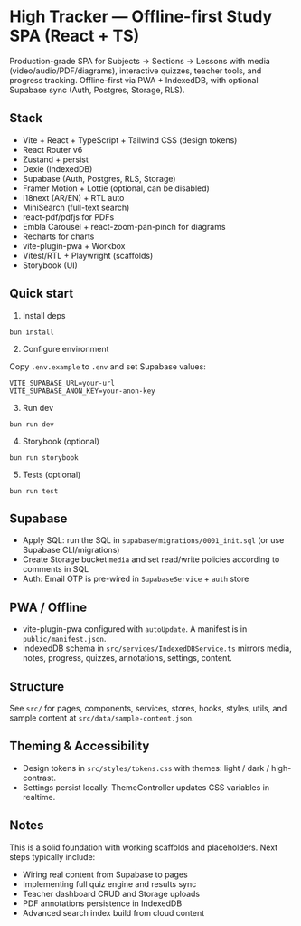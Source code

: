 # High Tracker — Offline-first Study SPA (React + TS)

Production-grade SPA for Subjects → Sections → Lessons with media (video/audio/PDF/diagrams), interactive quizzes, teacher tools, and progress tracking. Offline-first via PWA + IndexedDB, with optional Supabase sync (Auth, Postgres, Storage, RLS).

## Stack
- Vite + React + TypeScript + Tailwind CSS (design tokens)
- React Router v6
- Zustand + persist
- Dexie (IndexedDB)
- Supabase (Auth, Postgres, RLS, Storage)
- Framer Motion + Lottie (optional, can be disabled)
- i18next (AR/EN) + RTL auto
- MiniSearch (full-text search)
- react-pdf/pdfjs for PDFs
- Embla Carousel + react-zoom-pan-pinch for diagrams
- Recharts for charts
- vite-plugin-pwa + Workbox
- Vitest/RTL + Playwright (scaffolds)
- Storybook (UI)

## Quick start

1) Install deps

```
bun install
```

2) Configure environment

Copy `.env.example` to `.env` and set Supabase values:

```
VITE_SUPABASE_URL=your-url
VITE_SUPABASE_ANON_KEY=your-anon-key
```

3) Run dev

```
bun run dev
```

4) Storybook (optional)

```
bun run storybook
```

5) Tests (optional)

```
bun run test
```

## Supabase

- Apply SQL: run the SQL in `supabase/migrations/0001_init.sql` (or use Supabase CLI/migrations)
- Create Storage bucket `media` and set read/write policies according to comments in SQL
- Auth: Email OTP is pre-wired in `SupabaseService` + `auth` store

## PWA / Offline
- vite-plugin-pwa configured with `autoUpdate`. A manifest is in `public/manifest.json`.
- IndexedDB schema in `src/services/IndexedDBService.ts` mirrors media, notes, progress, quizzes, annotations, settings, content.

## Structure
See `src/` for pages, components, services, stores, hooks, styles, utils, and sample content at `src/data/sample-content.json`.

## Theming & Accessibility
- Design tokens in `src/styles/tokens.css` with themes: light / dark / high-contrast.
- Settings persist locally. ThemeController updates CSS variables in realtime.

## Notes
This is a solid foundation with working scaffolds and placeholders. Next steps typically include:
- Wiring real content from Supabase to pages
- Implementing full quiz engine and results sync
- Teacher dashboard CRUD and Storage uploads
- PDF annotations persistence in IndexedDB
- Advanced search index build from cloud content
